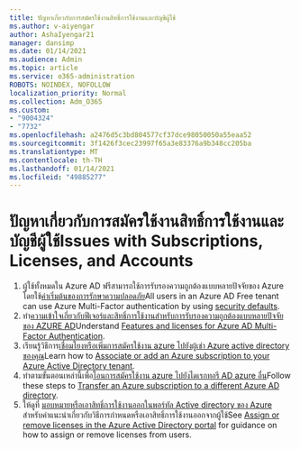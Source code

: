 ```yaml
---
title: ปัญหาเกี่ยวกับการสมัครใช้งานสิทธิ์การใช้งานและบัญชีผู้ใช้
ms.author: v-aiyengar
author: AshaIyengar21
manager: dansimp
ms.date: 01/14/2021
ms.audience: Admin
ms.topic: article
ms.service: o365-administration
ROBOTS: NOINDEX, NOFOLLOW
localization_priority: Normal
ms.collection: Adm_O365
ms.custom:
- "9004324"
- "7732"
ms.openlocfilehash: a2476d5c3bd804577cf37dce98050050a55eaa52
ms.sourcegitcommit: 3f1426f3cec23997f65a3e83376a9b348cc205ba
ms.translationtype: MT
ms.contentlocale: th-TH
ms.lasthandoff: 01/14/2021
ms.locfileid: "49885277"
---
```

# <a name="issues-with-subscriptions-licenses-and-accounts"></a><span data-ttu-id="9b408-102">ปัญหาเกี่ยวกับการสมัครใช้งานสิทธิ์การใช้งานและบัญชีผู้ใช้</span><span class="sxs-lookup"><span data-stu-id="9b408-102">Issues with Subscriptions, Licenses, and Accounts</span></span>

1. <span data-ttu-id="9b408-103">ผู้ใช้ทั้งหมดใน Azure AD ฟรีสามารถใช้การรับรองความถูกต้องแบบหลายปัจจัยของ Azure โดยใช้[ค่าเริ่มต้นของการรักษาความปลอดภัย](https://docs.microsoft.com/azure/active-directory/fundamentals/concept-fundamentals-security-defaults)</span><span class="sxs-lookup"><span data-stu-id="9b408-103">All users in an Azure AD Free tenant can use Azure Multi-Factor authentication by using [security defaults](https://docs.microsoft.com/azure/active-directory/fundamentals/concept-fundamentals-security-defaults).</span></span>
1. <span data-ttu-id="9b408-104">ทำ[ความเข้าใจเกี่ยวกับฟีเจอร์และสิทธิ์การใช้งานสำหรับการรับรองความถูกต้องแบบหลายปัจจัยของ AZURE AD](https://docs.microsoft.com/azure/active-directory/authentication/concept-mfa-licensing)</span><span class="sxs-lookup"><span data-stu-id="9b408-104">Understand [Features and licenses for Azure AD Multi-Factor Authentication](https://docs.microsoft.com/azure/active-directory/authentication/concept-mfa-licensing).</span></span>
1. <span data-ttu-id="9b408-105">เรียนรู้วิธีการ[เชื่อมโยงหรือเพิ่มการสมัครใช้งาน azure ไปยังผู้เช่า Azure active directory ของคุณ](https://docs.microsoft.com/azure/active-directory/fundamentals/active-directory-how-subscriptions-associated-directory)</span><span class="sxs-lookup"><span data-stu-id="9b408-105">Learn how to [Associate or add an Azure subscription to your Azure Active Directory tenant](https://docs.microsoft.com/azure/active-directory/fundamentals/active-directory-how-subscriptions-associated-directory).</span></span>
1. <span data-ttu-id="9b408-106">ทำตามขั้นตอนเหล่านี้เพื่อ[โอนการสมัครใช้งาน azure ไปยังไดเรกทอรี AD azure อื่น](https://docs.microsoft.com/azure/role-based-access-control/transfer-subscription)</span><span class="sxs-lookup"><span data-stu-id="9b408-106">Follow these steps to [Transfer an Azure subscription to a different Azure AD directory](https://docs.microsoft.com/azure/role-based-access-control/transfer-subscription).</span></span>
1. <span data-ttu-id="9b408-107">ให้ดูที่ [มอบหมายหรือเอาสิทธิ์การใช้งานออกในพอร์ทัล Active directory ของ Azure](https://docs.microsoft.com/azure/active-directory/fundamentals/license-users-groups) สำหรับคำแนะนำเกี่ยวกับวิธีการกำหนดหรือเอาสิทธิ์การใช้งานออกจากผู้ใช้</span><span class="sxs-lookup"><span data-stu-id="9b408-107">See [Assign or remove licenses in the Azure Active Directory portal](https://docs.microsoft.com/azure/active-directory/fundamentals/license-users-groups) for guidance on how to assign or remove licenses from users.</span></span>